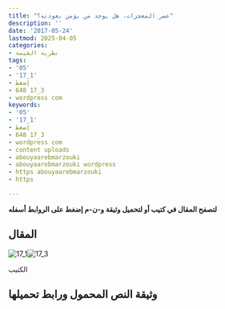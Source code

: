 ```yaml
---
title: "عصر المعجزات، هل يوجد من يؤمن بعودته؟"
description: ''
date: '2017-05-24'
lastmod: 2025-04-05
categories:
- نظرية القيمة
tags:
- '05'
- '17_1'
- إضغط
- 648 17_3
- wordpress com
keywords:
- '05'
- '17_1'
- إضغط
- 648 17_3
- wordpress com
- content uploads
- abouyaarebmarzouki
- abouyaarebmarzouki wordpress
- https abouyaarebmarzouki
- https

---
```

**لتصفح المقال في كتيب أو لتحميل وثيقة و-ن-م إضغط على الروابط أسفله**

## المقال

![17_1](https://abouyaarebmarzouki.wordpress.com/wp-content/uploads/2017/05/17_1.png?w=648)![17_3](https://abouyaarebmarzouki.wordpress.com/wp-content/uploads/2017/05/17_3.png?w=648)

الكتيب

## وثيقة النص المحمول ورابط تحميلها

###

